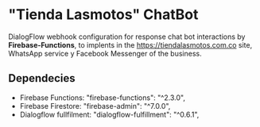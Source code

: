 # "Tienda Lasmotos" ChatBot
DialogFlow webhook configuration for response chat bot interactions by **Firebase-Functions**, to implents in the https://tiendalasmotos.com.co site, WhatsApp service y Facebook Messenger of the business.

## Dependecies
- Firebase Functions: "firebase-functions": "^2.3.0",
- Firebase Firestore: "firebase-admin": "^7.0.0",
- Dialogflow fullfilment: "dialogflow-fulfillment": "^0.6.1",


